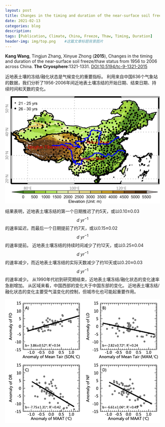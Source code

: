 ```yaml
---
layout: post
title: Changes in the timing and duration of the near-surface soil freeze/thaw status from 1956 to 2006 across China
date: 2021-02-13
categories: blog
description: 
tags: [Publication, Climate, China, Freeze, Thaw, Timing, Duration]
header-img: img/top.png    #这篇文章标题背景图片
---
```


**Kang Wang**, Tingjun Zhang, Xinyue Zhong
(**2015**),
Changes in the timing and duration of the near-surface soil freeze/thaw status from 1956 to 2006 across China. 
**The Cryosphere**:1321-1331.
[DOI:10.5194/tc-9-1321-2015](https://doi.org/10.5194/tc-9-1321-2015)

近地表土壤的冻结/融化状态是气候变化的重要指标。
利用来自中国636个气象站的数据，我们分析了1956-2006年间近地表土壤冻结的开始日期、结束日期、持续时间和天数的变化。

<center>
<p><img src="/img/WeChatWorkScreenshot_164da453-7ee9-4dfc-af5b-d62a89055f2a.png" align="center"></p>
</center>

结果表明，近地表土壤冻结的第一个日期推迟了约5天，或以0.10±0.03 $$ d~yr^{-1} $$的速率延迟，而最后一个日期提前了约7天，或以0.15±0.02$$ d~yr^{-1} $$的速率提前。 
近地表土壤冻结的持续时间减少了约12天，或以0.25±0.04$$ d~yr^{-1} $$的速率减少，而近地表土壤冻结的实际天数减少了约10天或以0.20±0.03$$ d~yr^{-1} $$的速率减少。
从1990年代初到研究期结束，近地表土壤冻结/融化状态的变化速率急剧增加。
从区域来看，中国西部的变化大于中国东部的变化。
近地表土壤冻结/融化状态的变化主要受气温变化的控制，但城市化也可能起重要作用。


<center>
<p><img src="/img/WX20210213-152741@2x.png" align="center"></p>
</center>